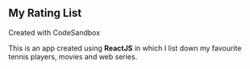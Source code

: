 ## My Rating List
Created with CodeSandbox

This is an app created using **ReactJS** in which I list down my favourite tennis players, movies and web series.
